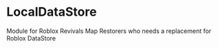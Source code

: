 # LocalDataStore
Module for Roblox Revivals Map Restorers who needs a replacement for Roblox DataStore
